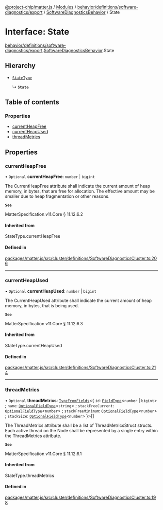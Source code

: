 [@project-chip/matter.js](../README.md) / [Modules](../modules.md) / [behavior/definitions/software-diagnostics/export](../modules/behavior_definitions_software_diagnostics_export.md) / [SoftwareDiagnosticsBehavior](../modules/behavior_definitions_software_diagnostics_export.SoftwareDiagnosticsBehavior.md) / State

# Interface: State

[behavior/definitions/software-diagnostics/export](../modules/behavior_definitions_software_diagnostics_export.md).[SoftwareDiagnosticsBehavior](../modules/behavior_definitions_software_diagnostics_export.SoftwareDiagnosticsBehavior.md).State

## Hierarchy

- [`StateType`](../modules/behavior_definitions_software_diagnostics_export._internal_.md#statetype)

  ↳ **`State`**

## Table of contents

### Properties

- [currentHeapFree](behavior_definitions_software_diagnostics_export.SoftwareDiagnosticsBehavior.State.md#currentheapfree)
- [currentHeapUsed](behavior_definitions_software_diagnostics_export.SoftwareDiagnosticsBehavior.State.md#currentheapused)
- [threadMetrics](behavior_definitions_software_diagnostics_export.SoftwareDiagnosticsBehavior.State.md#threadmetrics)

## Properties

### currentHeapFree

• `Optional` **currentHeapFree**: `number` \| `bigint`

The CurrentHeapFree attribute shall indicate the current amount of heap memory, in bytes, that are free
for allocation. The effective amount may be smaller due to heap fragmentation or other reasons.

**`See`**

MatterSpecification.v11.Core § 11.12.6.2

#### Inherited from

StateType.currentHeapFree

#### Defined in

[packages/matter.js/src/cluster/definitions/SoftwareDiagnosticsCluster.ts:206](https://github.com/project-chip/matter.js/blob/6d3b6a5d957d88a9231d6ecab4bb41f8133112be/packages/matter.js/src/cluster/definitions/SoftwareDiagnosticsCluster.ts#L206)

___

### currentHeapUsed

• `Optional` **currentHeapUsed**: `number` \| `bigint`

The CurrentHeapUsed attribute shall indicate the current amount of heap memory, in bytes, that is being
used.

**`See`**

MatterSpecification.v11.Core § 11.12.6.3

#### Inherited from

StateType.currentHeapUsed

#### Defined in

[packages/matter.js/src/cluster/definitions/SoftwareDiagnosticsCluster.ts:214](https://github.com/project-chip/matter.js/blob/6d3b6a5d957d88a9231d6ecab4bb41f8133112be/packages/matter.js/src/cluster/definitions/SoftwareDiagnosticsCluster.ts#L214)

___

### threadMetrics

• `Optional` **threadMetrics**: [`TypeFromFields`](../modules/tlv_export.md#typefromfields)\<\{ `id`: [`FieldType`](tlv_export.FieldType.md)\<`number` \| `bigint`\> ; `name`: [`OptionalFieldType`](tlv_export.OptionalFieldType.md)\<`string`\> ; `stackFreeCurrent`: [`OptionalFieldType`](tlv_export.OptionalFieldType.md)\<`number`\> ; `stackFreeMinimum`: [`OptionalFieldType`](tlv_export.OptionalFieldType.md)\<`number`\> ; `stackSize`: [`OptionalFieldType`](tlv_export.OptionalFieldType.md)\<`number`\>  }\>[]

The ThreadMetrics attribute shall be a list of ThreadMetricsStruct structs. Each active thread on the
Node shall be represented by a single entry within the ThreadMetrics attribute.

**`See`**

MatterSpecification.v11.Core § 11.12.6.1

#### Inherited from

StateType.threadMetrics

#### Defined in

[packages/matter.js/src/cluster/definitions/SoftwareDiagnosticsCluster.ts:198](https://github.com/project-chip/matter.js/blob/6d3b6a5d957d88a9231d6ecab4bb41f8133112be/packages/matter.js/src/cluster/definitions/SoftwareDiagnosticsCluster.ts#L198)

